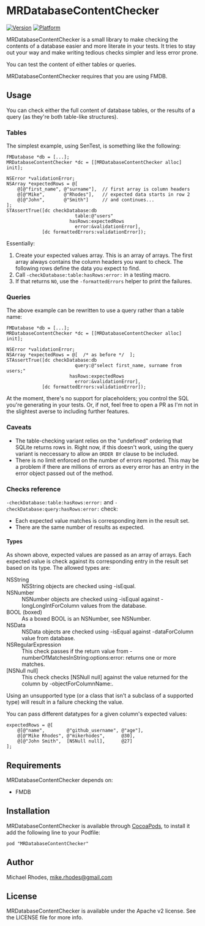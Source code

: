 # MRDatabaseContentChecker

[![Version](http://cocoapod-badges.herokuapp.com/v/MRDatabaseContentChecker/badge.png)](http://cocoadocs.org/docsets/MRDatabaseContentChecker)
[![Platform](http://cocoapod-badges.herokuapp.com/p/MRDatabaseContentChecker/badge.png)](http://cocoadocs.org/docsets/MRDatabaseContentChecker)

MRDatabaseContentChecker is a small library to make checking the contents
of a database easier and more literate in your tests. It tries to stay out
your way and make writing tedious checks simpler and less error prone.

You can test the content of either tables or queries.

MRDatabaseContentChecker requires that you are using FMDB.

## Usage

You can check either the full content of database tables, or the results of
a query (as they're both table-like structures).

### Tables

The simplest example, using SenTest, is something like the following:

```objc
FMDatabase *db = [...];
MRDatabaseContentChecker *dc = [[MRDatabaseContentChecker alloc] init];

NSError *validationError;
NSArray *expectedRows = @[
    @[@"first_name", @"surname"],  // first array is column headers
    @[@"Mike",       @"Rhodes"],   // expected data starts in row 2
    @[@"John",       @"Smith"]     // and continues...
];
STAssertTrue([dc checkDatabase:db
                         table:@"users"
                       hasRows:expectedRows
                         error:&validationError],
             [dc formattedErrors:validationError]);
```

Essentially:

1. Create your expected values array. This is an array of arrays. The first
   array always contains the column headers you want to check. The following
   rows define the data you expect to find.
1. Call `-checkDatabase:table:hasRows:error:` in a testing macro.
1. If that returns `NO`, use the `-formattedErrors` helper to print the
   failures.

### Queries

The above example can be rewritten to use a query rather than a table name:

```objc
FMDatabase *db = [...];
MRDatabaseContentChecker *dc = [[MRDatabaseContentChecker alloc] init];

NSError *validationError;
NSArray *expectedRows = @[  /* as before */  ];
STAssertTrue([dc checkDatabase:db
                         query:@"select first_name, surname from users;"
                       hasRows:expectedRows
                         error:&validationError],
             [dc formattedErrors:validationError]);
```

At the moment, there's no support for placeholders; you control the SQL
you're generating in your tests. Or, if not, feel free to open a PR as I'm
not in the slightest averse to including further features.

### Caveats

* The table-checking variant relies on the "undefined" ordering that SQLite
  returns rows in. Right now, if this doesn't work, using the query variant is
  neccessary to allow an `ORDER BY` clause to be included.
* There is no limit enforced on the number of errors reported. This may be
  a problem if there are millions of errors as every error has an
  entry in the error object passed out of the method.

### Checks reference

`-checkDatabase:table:hasRows:error:` and `-checkDatabase:query:hasRows:error:`
check:

- Each expected value matches is corresponding item in the result set.
- There are the same number of results as expected.

#### Types

As shown above, expected values are passed as an array of arrays. Each
expected value is check against its corresponding entry in the result set
based on its type. The allowed types are:

<dl>
<dt>NSString</dt>
<dd>NSString objects are checked using -isEqual.</dd>
<dt>NSNumber</dt>
<dd>NSNumber objects are checked using -isEqual against -longLongIntForColumn
values from the database.</dd>
<dt>BOOL (boxed)</dt>
<dd>As a boxed BOOL is an NSNumber, see NSNumber.</dd>
<dt>NSData</dt>
<dd>NSData objects are checked using -isEqual against -dataForColumn
value from database.</dd>
<dt>NSRegularExpression</dt>
<dd>This check passes if the return value from
-numberOfMatchesInString:options:error: returns one or more matches.</dd>
<dt>[NSNull null]</dt>
<dd>This check checks [NSNull null] against the value returned for
the column by -objectForColumnName:.</dd>
</dl>

Using an unsupported type (or a class that isn't a subclass of a supported
type) will result in a failure checking the value.

You can pass different datatypes for a given column's expected values:

```objc
expectedRows = @[
    @[@"name",        @"github_username", @"age"],
    @[@"Mike Rhodes", @"mikerhodes",      @30],
    @[@"John Smith",  [NSNull null],      @27]
];
```

## Requirements

MRDatabaseContentChecker depends on:

* FMDB

## Installation

MRDatabaseContentChecker is available through [CocoaPods](http://cocoapods.org),
to install it add the following line to your Podfile:

    pod "MRDatabaseContentChecker"

## Author

Michael Rhodes, mike.rhodes@gmail.com

## License

MRDatabaseContentChecker is available under the Apache v2 license. See the LICENSE file for more info.

